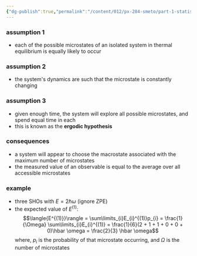 ```yaml
---
{"dg-publish":true,"permalink":"/content/012/px-284-smeto/part-1-statistical-mechanics/b-introduction/px-284-b3-assumptions/","noteIcon":"1","created":"2025-08-27T13:14:15.552+01:00","updated":"2024-12-23T20:35:48.000+00:00"}
---
```


### assumption 1
- each of the possible microstates of an isolated system in thermal equilibrium is equally likely to occur
### assumption 2
- the system's dynamics are such that the microstate is constantly changing
### assumption 3
- given enough time, the system will explore all possible microstates, and spend equal time in each
- this is known as the **ergodic hypothesis**
### consequences
- a system will appear to choose the macrostate associated with the maximum number of microstates
- the measured value of an observable is equal to the average over all accessible microstates
### example
- three SHOs with $E = 2\hbar \omega$ (ignore ZPE)
- the expected value of $E^{(1)}:$ 
$$\langle{E^{(1)}}\rangle = \sum\limits_{i}E_{i}^{(1)}p_{i} = \frac{1}{\Omega} \sum\limits_{i}E_{i}^{(1)}  = \frac{1}{6}(2 + 1 + 1 + 0 + 0 + 0)\hbar \omega = \frac{2}{3} \hbar \omega$$
	where, $p_{i}$ is the probability of that microstate occurring, and $\Omega$ is the number of microstates
